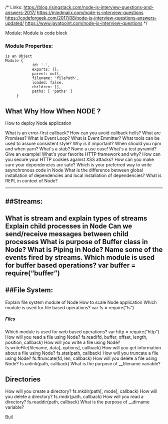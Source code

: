 /*
Links:
https://blog.risingstack.com/node-js-interview-questions-and-answers-2017/
https://mindmajix.com/node-js-interview-questions
https://codeforgeek.com/2017/08/node-js-interview-questions-answers-updated/
https://www.javatpoint.com/node-js-interview-questions
*/

Module:
    Module is code block
    
### Module Properties:
    is an Object
    Module {
                id: '.',
                exports: {},
                parent: null,
                filename: 'filePath',
                loaded: false,
                children: [],
                paths: [ 'paths' ]
         }

## What Why How When NODE ?

How to deploy Node application

What is an error-first callback?
How can you avoid callback hells?
What are Promises?
What is Event Loop?
What is Event Emmitter?
What tools can be used to assure consistent style? Why is it important?
When should you npm and when yarn?
What's a stub? Name a use case!
What's a test pyramid? Give an example!
What's your favorite HTTP framework and why?
How can you secure your HTTP cookies against XSS attacks?
How can you make sure your dependencies are safe?
Which is your preferred way to write asynchronous code in Node
What is the difference between global installation of dependencies and local installation of dependencies?
What is REPL in context of Node?

--------
##Streams:
--------
What is stream and explain types of streams
Explain child processes in Node
Can we send/receive messages between child processes
What is purpose of Buffer class in Node?
What is Piping in Node?
Name some of the events fired by streams.
Which module is used for buffer based operations?           var buffer = require(“buffer”)
------------
##File System:
------------
Explain file system module of Node
How to scale Node application
Which module is used for file based operations?             var fs = require(“fs”)

##### Files
Which module is used for web based operations?              var http = require(“http”)
How will you read a file using Node?                        fs.read(fd, buffer, offset, length, position, callback)
How will you write a file using Node?                       fs.writeFile(filename, data[, options], callback)
How will you get information about a file using Node?       fs.stat(path, callback)
How will you truncate a file using Node?                    fs.ftruncate(fd, len, callback)
How will you delete a file using Node?                      fs.unlink(path, callback)
What is the purpose of __filename variable?                 

## Directories
How will you create a directory?                            fs.mkdir(path[, mode], callback)
How will you delete a directory?                            fs.rmdir(path, callback)
 How will you read a directory?                             fs.readdir(path, callback)
 What is the purpose of __dirname variable?


Buil